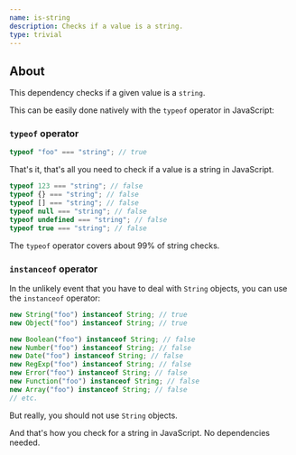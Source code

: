 ```yaml
---
name: is-string
description: Checks if a value is a string.
type: trivial
---
```


## About

This dependency checks if a given value is a `string`.

This can be easily done natively with the `typeof` operator in JavaScript:

### `typeof` operator

```js
typeof "foo" === "string"; // true
```

That's it, that's all you need to check if a value is a string in JavaScript.

```js
typeof 123 === "string"; // false
typeof {} === "string"; // false
typeof [] === "string"; // false
typeof null === "string"; // false
typeof undefined === "string"; // false
typeof true === "string"; // false
```

The `typeof` operator covers about 99% of string checks.

### `instanceof` operator

In the unlikely event that you have to deal with `String` objects, you can use the `instanceof` operator:

```js
new String("foo") instanceof String; // true
new Object("foo") instanceof String; // true
```

```js
new Boolean("foo") instanceof String; // false
new Number("foo") instanceof String; // false
new Date("foo") instanceof String; // false
new RegExp("foo") instanceof String; // false
new Error("foo") instanceof String; // false
new Function("foo") instanceof String; // false
new Array("foo") instanceof String; // false
// etc.
```

But really, you should not use `String` objects.

And that's how you check for a string in JavaScript. No dependencies needed.
